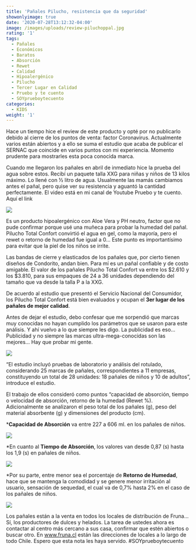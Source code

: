 ```yaml
---
title: 'Pañales Pilucho, resistencia que da seguridad'
showonlyimage: true
date: '2020-07-28T13:12:32-04:00'
image: /images/uploads/review-piluchoppal.jpg
rating: '1'
tags:
  - Pañales
  - Económicos
  - Baratos
  - Absorción
  - Rewet
  - Calidad
  - Hipoalergénico
  - Pilucho
  - Tercer Lugar en Calidad
  - Pruebo y te cuento
  - SOYprueboytecuento
categories:
  - KIDS
weight: '1'
---
```

Hace un tiempo hice el review de este producto y opté por no publicarlo debido al cierre de los puntos de venta: factor Coronavirus. Actualmente varios están abiertos y a ello se suma el estudio que acaba de publicar el SERNAC que coincide en varios puntos con mi experiencia. Momento prudente para mostrarles esta poca conocida marca.

<!--more-->

Cuando me llegaron los pañales en abril de inmediato hice la prueba del agua sobre estos. Recibí un paquete talla XXG para niñas y niños de 13 kilos máximo. Lo llené con ½ litro de agua. Usualmente las mamás cambiamos antes el pañal, pero quise ver su resistencia y aguantó la cantidad perfectamente. El video está en mi canal de Youtube Pruebo y te cuento. Aquí el link 

![](/images/uploads/review-pilucho-con-agua.jpg)

Es un producto hipoalergénico con Aloe Vera y PH neutro, factor que no pude confirmar porque usé una muñeca para probar la humedad del pañal. Pilucho Total Confort convirtió el agua en gel, como la mayoría, pero el rewet o retorno de humedad fue igual a 0... Este punto es importantísimo para evitar que la piel de los niños se irrite.

Las bandas de cierre y elasticados de los pañales que, por cierto tienen diseños de Condorito, andan bien. Para mí es un pañal confiable y de costo amigable. El valor de los pañales Pilucho Total Confort va entre los $2.610 y los $3.810, para sus empaques de 24 a 36 unidades dependiendo del tamaño que va desde la talla P a la XXG.

De acuerdo al estudio que presentó el Servicio Nacional del Consumidor, los Pilucho Total Confort está bien evaluados y ocupan el **3er lugar de los pañales de mejor calidad**. 

Antes de dejar el estudio, debo confesar que me sorpendió que marcas muy conocidas no hayan cumplido los parámetros que se usaron para este análisis. Y ahí vuelvo a lo que siempre les digo. La publicidad es eso… Publicidad y no siempre las marcas ultra-mega-conocidas son las mejores… Hay que probar mi gente. 

![](/images/uploads/review-pilucho-resumen.jpg)

“El estudio incluyó pruebas de laboratorio y análisis del rotulado, considerando 25 marcas de pañales, correspondientes a 11 empresas, constituyendo un total de 28 unidades: 18 pañales de niños y 10 de adultos”, introduce el estudio. 

El trabajo de ellos consideró como puntos “capacidad de absorción, tiempo o velocidad de absorción, retorno de la humedad (Rewet %). Adicionalmente se analizaron el peso total de los pañales (g), peso del material absorbente (g) y dimensiones del producto (cm).



\***Capacidad de Absorción** va entre 227 a 606 ml. en los pañales de niños.

![](/images/uploads/review-pan-ales-sernac-cap-absorcio-n.jpg)

	

\*En cuanto al **Tiempo de Absorción**, los valores van desde 0,87 (s) hasta los 1,9 (s) en pañales de niños.



![](/images/uploads/review-pilucho-ta.jpg)



\*Por su parte, entre menor sea el porcentaje de **Retorno de Humedad**, hace que se mantenga la comodidad y se genere menor irritación al usuario, sensación de sequedad, el cual va de 0,7% hasta 2% en el caso de los pañales de niños.



![](/images/uploads/review-pilucho-rewet.jpg)





Los pañales están a la venta en todos los locales de distribución de Fruna… Sí, los productores de dulces y helados. La tarea de ustedes ahora es contactar al centro más cercano a sus casa, confirmar que estén abiertos o buscar otro. En www.fruna.cl están las direcciones de locales a lo largo de todo Chile. Espero que esta nota les haya servido. #SOYprueboytecuento
